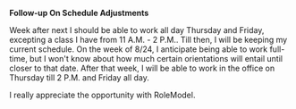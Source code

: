 **Follow-up On Schedule Adjustments**

Week after next I should be able to work all day Thursday and Friday, excepting a class I have from 11 A.M. - 2 P.M.. Till then, I will be keeping my current schedule. On the week of 8/24, I anticipate being able to work full-time, but I won't know about how much certain orientations will entail until closer to that date. After that week, I will be able to work in the office on Thursday till 2 P.M. and Friday all day.

I really appreciate the opportunity with RoleModel.